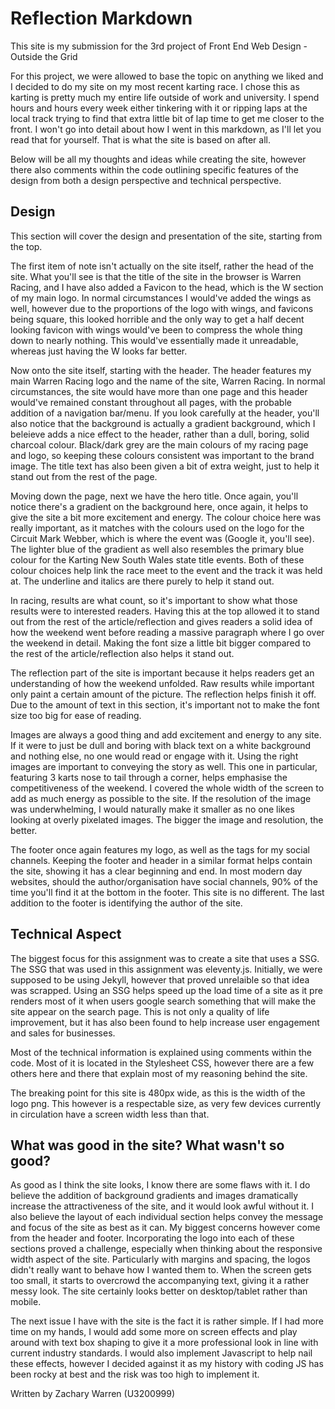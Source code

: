 # Reflection Markdown
This site is my submission for the 3rd project of Front End Web Design - Outside the Grid

For this project, we were allowed to base the topic on anything we liked and I decided to do my site on my most recent karting race. I chose this as karting is pretty much my entire life outside of work and university. I spend hours and hours every week either tinkering with it or ripping laps at the local track trying to find that extra little bit of lap time to get me closer to the front. I won't go into detail about how I went in this markdown, as I'll let you read that for yourself. That is what the site is based on after all.

Below will be all my thoughts and ideas while creating the site, however there also comments within the code outlining specific features of the design from both a design perspective and technical perspective.

## Design
This section will cover the design and presentation of the site, starting from the top.

The first item of note isn't actually on the site itself, rather the head of the site. What you'll see is that the title of the site in the browser is Warren Racing, and I have also added a Favicon to the head, which is the W section of my main logo. In normal circumstances I would've added the wings as well, however due to the proportions of the logo with wings, and favicons being square, this looked horrible and the only way to get a half decent looking favicon with wings would've been to compress the whole thing down to nearly nothing. This would've essentially made it unreadable, whereas just having the W looks far better.

Now onto the site itself, starting with the header. The header features my main Warren Racing logo and the name of the site, Warren Racing. In normal circumstances, the site would have more than one page and this header would've remained constant throughout all pages, with the probable addition of a navigation bar/menu. If you look carefully at the header, you'll also notice that the background is actually a gradient background, which I beleieve adds a nice effect to the header, rather than a dull, boring, solid charcoal colour. Black/dark grey are the main colours of my racing page and logo, so keeping these colours consistent was important to the brand image. The title text has also been given a bit of extra weight, just to help it stand out from the rest of the page.

Moving down the page, next we have the hero title. Once again, you'll notice there's a gradient on the background here, once again, it helps to give the site a bit more excitement and energy. The colour choice here was really important, as it matches with the colours used on the logo for the Circuit Mark Webber, which is where the event was (Google it, you'll see). The lighter blue of the gradient as well also resembles the primary blue colour for the Karting New South Wales state title events. Both of these colour choices help link the race meet to the event and the track it was held at. The underline and italics are there purely to help it stand out.

In racing, results are what count, so it's important to show what those results were to interested readers. Having this at the top allowed it to stand out from the rest of the article/reflection and gives readers a solid idea of how the weekend went before reading a massive paragraph where I go over the weekend in detail. Making the font size a little bit bigger compared to the rest of the article/reflection also helps it stand out.

The reflection part of the site is important because it helps readers get an understanding of how the weekend unfolded. Raw results while important only paint a certain amount of the picture. The reflection helps finish it off. Due to the amount of text in this section, it's important not to make the font size too big for ease of reading.

Images are always a good thing and add excitement and energy to any site. If it were to just be dull and boring with black text on a white background and nothing else, no one would read or engage with it. Using the right images are important to conveying the story as well. This one in particular, featuring 3 karts nose to tail through a corner, helps emphasise the competitiveness of the weekend. I covered the whole width of the screen to add as much energy as possible to the site. If the resolution of the image was underwhelming, I would naturally make it smaller as no one likes looking at overly pixelated images. The bigger the image and resolution, the better.

The footer once again features my logo, as well as the tags for my social channels. Keeping the footer and header in a similar format helps contain the site, showing it has a clear beginning and end. In most modern day websites, should the author/organisation have social channels, 90% of the time you'll find it at the bottom in the footer. This site is no different. The last addition to the footer is identifying the author of the site.

## Technical Aspect
The biggest focus for this assignment was to create a site that uses a SSG. The SSG that was used in this assignment was eleventy.js. Initially, we were supposed to be using Jekyll, however that proved unrelaible so that idea was scrapped. Using an SSG helps speed up the load time of a site as it pre renders most of it when users google search something that will make the site appear on the search page. This is not only a quality of life improvement, but it has also been found to help increase user engagement and sales for businesses.

Most of the technical information is explained using comments within the code. Most of it is located in the Stylesheet CSS, however there are a few others here and there that explain most of my reasoning behind the site.

The breaking point for this site is 480px wide, as this is the width of the logo png. This however is a respectable size, as very few devices currently in circulation have a screen width less than that.

## What was good in the site? What wasn't so good?
As good as I think the site looks, I know there are some flaws with it. I do believe the addition of background gradients and images dramatically increase the attractiveness of the site, and it would look awful without it. I also believe the layout of each individual section helps convey the message and focus of the site as best as it can. My biggest concerns however come from the header and footer. Incorporating the logo into each of these sections proved a challenge, especially when thinking about the responsive width aspect of the site. Particularly with margins and spacing, the logos didn't really want to behave how I wanted them to. When the screen gets too small, it starts to overcrowd the accompanying text, giving it a rather messy look. The site certainly looks better on desktop/tablet rather than mobile.

The next issue I have with the site is the fact it is rather simple. If I had more time on my hands, I would add some more on screen effects and play around with text box shaping to give it a more professional look in line with current industry standards. I would also implement Javascript to help nail these effects, however I decided against it as my history with coding JS has been rocky at best and the risk was too high to implement it.


Written by Zachary Warren (U3200999)